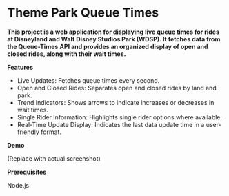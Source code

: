 <h1>Theme Park Queue Times</h1>

**This project is a web application for displaying live queue times for rides at Disneyland and Walt Disney Studios Park (WDSP). It fetches data from the Queue-Times API and provides an organized display of open and closed rides, along with their wait times.**

**Features**
- Live Updates: Fetches queue times every second.
- Open and Closed Rides: Separates open and closed rides by land and park.
- Trend Indicators: Shows arrows to indicate increases or decreases in wait times.
- Single Rider Information: Highlights single rider options where available.
- Real-Time Update Display: Indicates the last data update time in a user-friendly format.

**Demo**

(Replace with actual screenshot)

**Prerequisites**

Node.js
